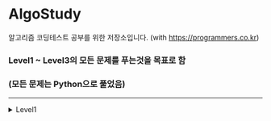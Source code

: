 # AlgoStudy
알고리즘 코딩테스트 공부를 위한 저장소입니다. (with https://programmers.co.kr)

### Level1 ~ Level3의 모든 문제를 푸는것을 목표로 함
### (모든 문제는 Python으로 풀었음)

***

<details>
### <summary>Level1</summary>
<div markdown="1">

    1. 로또 맞추기
    2. 신규 아이디 추천
    3. 숫자 문자열과 영단어
    4. 키패드 누르기
    5. 없는 숫자 더하기
    6. 음양 더하기
    7. 내적
    8. 완주하지 못한 선수
    9. K번째 수
    10. 모의고사
    11. 체육복
    12. 폰켓몬

</div>
</details>
